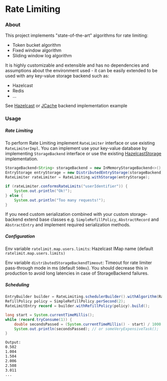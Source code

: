# Rate Limiting

### About

This project implements "state-of-the-art" algorithms for rate limiting:
  - Token bucket algorithm
  - Fixed window algorithm
  - Sliding window log algorithm

It is highly customizable and extensible and has no dependencies and assumptions about the environment used - it can be easily extended to be used with any key-value storage backend such as:
  - Hazelcast
  - Redis
  - ...

See [Hazelcast][hazelcast-storage] or [JCache][jcache-storage]  backend implementation example


### Usage

##### Rate Limiting

To perform Rate Limiting implement `RateLimiter` interface or use existing `RateLimiterImpl`. You can implement use your key-value database by implementing `StorageBackend` interface or use the existing [HazelcastStorage][hazelcast-storage] implementation. 


```java
StorageBackend<String> storageBackend = new InMemoryStorageBackend<>(); // in memory impl.
EntryStorage entryStorage = new DistributedEntryStorage(storageBackend); // async mode
RateLimiter rateLimiter = RateLimiting.withStorage(entryStorage);

if (rateLimiter.conformsRateLimits("userIdentifier")) {
    System.out.println("Ok!");
} else {
    System.out.println("Too many requests!");
}
```

If you need custom serialization combined with your custom storage-backend extend base classes e.g. `SimpleRefillPolicy`, `AbstractRecord` and `AbstractEntry` and implement required serialization methods.

##### Configuration

Env variable `ratelimit.map.users.limits`: Hazelcast IMap name (default `ratelimit.map.users.limits)`


Env variable `distributedStorageBackendTimeout`: Timeout for rate limiter pass-through mode in ms (default `500ms`). You should decrease this in production to avoid long latencies in case of StorageBackend failures.


##### Scheduling

```java
EntryBuilder builder = RateLimiting.schedulerBuilder().withAlgorithm(RateLimitAlgorithm.TOKEN_BUCKET);
RefillPolicy policy = SimpleRefillPolicy.perSecond(2);
RateLimitEntry record = builder.withRefillPolicy(policy).build();

long start = System.currentTimeMillis();
while (record.tryConsume(1)) {
	double secondsPassed = (System.currentTimeMillis() - start) / 1000.0;
	System.out.println(secondsPassed); // or someVeryExpensiveTask();
}
```


```sh
Output:
0.502
1.004
1.504
2.006
2.508
3.011
...
```


[hazelcast-storage]: https://github.com/Meemaw/rate-limiting/blob/master/ratelimit-hazelcast/src/main/java/io/github/meemaw/ratelimit/hazelcast/HazelcastStorage.java
[jcache-storage]: https://github.com/Meemaw/rate-limiting/blob/master/ratelimit-jcache/src/main/java/io/github/meemaw/ratelimit/jcache/JCacheStorage.java